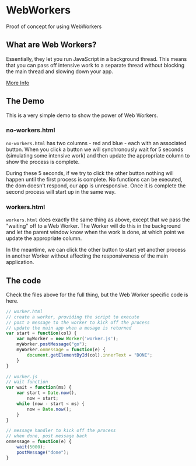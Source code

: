 # WebWorkers
Proof of concept for using WebWorkers

## What are Web Workers?
Essentially, they let you run JavaScript in a background thread. This means that you can pass off intensive work to a separate thread without blocking the main thread and slowing down your app.

[More Info](https://developer.mozilla.org/en-US/docs/Web/API/Web_Workers_API/Using_web_workers)

## The Demo
This is a very simple demo to show the power of Web Workers.

### no-workers.html
`no-workers.html` has two columns - red and blue - each with an associated button. When you click a button we will synchronously wait for 5 seconds (simulating some intensive work) and then update the appropriate column to show the process is complete.

During these 5 seconds, if we try to click the other button nothing will happen until the first process is complete. No functions can be executed, the dom doesn't respond, our app is unresponsive. Once it is complete the second process will start up in the same way.

### workers.html
`workers.html` does exactly the same thing as above, except that we pass the "waiting" off to a Web Worker. The Worker will do this in the background and let the parent window know when the work is done, at which point we update the appropriate column.

In the meantime, we can click the other button to start yet another process in another Worker without affecting the responsiveness of the main application.

## The code
Check the files above for the full thing, but the Web Worker specific code is here.

````javascript
// worker.html
// create a worker, providing the script to execute
// post a message to the worker to kick off the process
// update the main app when a mesage is returned
var start = function(col) {
    var myWorker = new Worker('worker.js');
    myWorker.postMessage("go");
    myWorker.onmessage = function(e) {
        document.getElementById(col).innerText = "DONE";
    }
}

// worker.js
// wait function
var wait = function(ms) {
    var start = Date.now(),
        now = start;
    while (now - start < ms) {
        now = Date.now();
    }
}

// message handler to kick off the process
// when done, post message back
onmessage = function(e) {
    wait(5000);
    postMessage("done");
}
````
